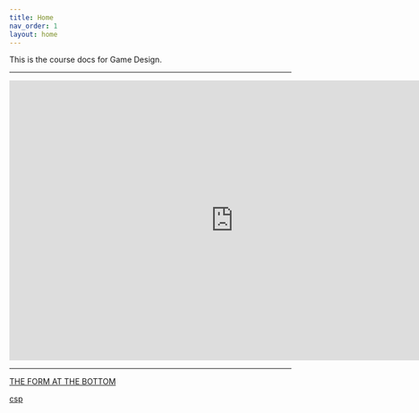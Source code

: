 ```yaml
---
title: Home
nav_order: 1
layout: home
---
```


This is the course docs for Game Design.

---

<iframe src="https://docs.google.com/presentation/d/e/2PACX-1vTyTCKTMrnaPMZT-Y-u8euxnzvlfvwgAWcZ5E4-X_N1aHdMIEIXWTjfQ9gxctF-F1wdxiIz4kV9jM2U/embed?start=false&loop=false" frameborder="0" width="800" height="500" allowfullscreen="true" mozallowfullscreen="true" webkitallowfullscreen="true"></iframe>

---

[THE FORM AT THE BOTTOM](https://docs.google.com/forms/d/e/1FAIpQLScHn0jnRI-LFoaxY4xIqheIUgCwvAxQUGn_B9VBkJcwVwywXA/viewform)

[csp](https://docs.google.com/spreadsheets/d/1M1Bn04PItnsAfIWkYZRCXwHQWJ1DfDh9hfD0hMKc2Rc/edit?gid=0#gid=0)

